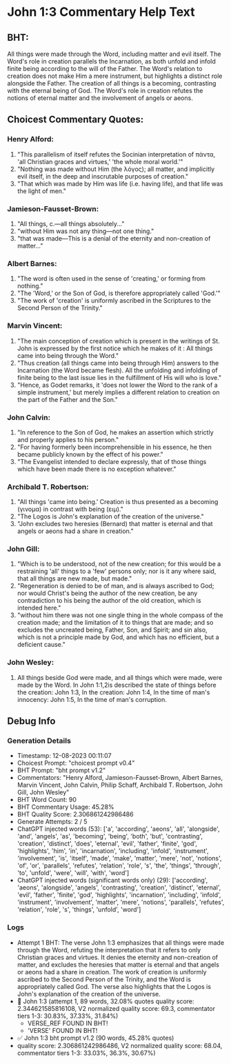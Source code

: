 # John 1:3 Commentary Help Text

## BHT:
All things were made through the Word, including matter and evil itself. The Word's role in creation parallels the Incarnation, as both unfold and infold finite being according to the will of the Father. The Word's relation to creation does not make Him a mere instrument, but highlights a distinct role alongside the Father. The creation of all things is a becoming, contrasting with the eternal being of God. The Word's role in creation refutes the notions of eternal matter and the involvement of angels or aeons.

## Choicest Commentary Quotes:
### Henry Alford:
1. "This parallelism of itself refutes the Socinian interpretation of πάντα, 'all Christian graces and virtues,' 'the whole moral world.'"
2. "Nothing was made without Him (the λόγος); all matter, and implicitly evil itself, in the deep and inscrutable purposes of creation."
3. "That which was made by Him was life (i.e. having life), and that life was the light of men."

### Jamieson-Fausset-Brown:
1. "All things, c.—all things absolutely..."
2. "without Him was not any thing—not one thing."
3. "that was made—This is a denial of the eternity and non-creation of matter..."

### Albert Barnes:
1. "The word is often used in the sense of 'creating,' or forming from nothing." 
2. "The 'Word,' or the Son of God, is therefore appropriately called 'God.'"
3. "The work of 'creation' is uniformly ascribed in the Scriptures to the Second Person of the Trinity."

### Marvin Vincent:
1. "The main conception of creation which is present in the writings of St. John is expressed by the first notice which he makes of it : All things came into being through the Word."
2. "Thus creation (all things came into being through Him) answers to the Incarnation (the Word became flesh). All the unfolding and infolding of finite being to the last issue lies in the fulfillment of His will who is love."
3. "Hence, as Godet remarks, it 'does not lower the Word to the rank of a simple instrument,' but merely implies a different relation to creation on the part of the Father and the Son."

### John Calvin:
1. "In reference to the Son of God, he makes an assertion which strictly and properly applies to his person."
2. "For having formerly been incomprehensible in his essence, he then became publicly known by the effect of his power."
3. "The Evangelist intended to declare expressly, that of those things which have been made there is no exception whatever."

### Archibald T. Robertson:
1. "All things 'came into being.' Creation is thus presented as a becoming (γινομα) in contrast with being (ειμ)."
2. "The Logos is John's explanation of the creation of the universe."
3. "John excludes two heresies (Bernard) that matter is eternal and that angels or aeons had a share in creation."

### John Gill:
1. "Which is to be understood, not of the new creation; for this would be a restraining 'all' things to a 'few' persons only; nor is it any where said, that all things are new made, but made."
2. "Regeneration is denied to be of man, and is always ascribed to God; nor would Christ's being the author of the new creation, be any contradiction to his being the author of the old creation, which is intended here."
3. "without him there was not one single thing in the whole compass of the creation made; and the limitation of it to things that are made; and so excludes the uncreated being, Father, Son, and Spirit; and sin also, which is not a principle made by God, and which has no efficient, but a deficient cause."

### John Wesley:
1. All things beside God were made, and all things which were made, were made by the Word. In John 1:1,2is described the state of things before the creation: John 1:3, In the creation: John 1:4, In the time of man's innocency: John 1:5, In the time of man's corruption.



## Debug Info
### Generation Details
- Timestamp: 12-08-2023 00:11:07
- Choicest Prompt: "choicest prompt v0.4"
- BHT Prompt: "bht prompt v1.2"
- Commentators: "Henry Alford, Jamieson-Fausset-Brown, Albert Barnes, Marvin Vincent, John Calvin, Philip Schaff, Archibald T. Robertson, John Gill, John Wesley"
- BHT Word Count: 90
- BHT Commentary Usage: 45.28%
- BHT Quality Score: 2.306861242986486
- Generate Attempts: 2 / 5
- ChatGPT injected words (53):
	['a', 'according', 'aeons', 'all', 'alongside', 'and', 'angels', 'as', 'becoming', 'being', 'both', 'but', 'contrasting', 'creation', 'distinct', 'does', 'eternal', 'evil', 'father', 'finite', 'god', 'highlights', 'him', 'in', 'incarnation', 'including', 'infold', 'instrument', 'involvement', 'is', 'itself', 'made', 'make', 'matter', 'mere', 'not', 'notions', 'of', 'or', 'parallels', 'refutes', 'relation', 'role', 's', 'the', 'things', 'through', 'to', 'unfold', 'were', 'will', 'with', 'word']
- ChatGPT injected words (significant words only) (29):
	['according', 'aeons', 'alongside', 'angels', 'contrasting', 'creation', 'distinct', 'eternal', 'evil', 'father', 'finite', 'god', 'highlights', 'incarnation', 'including', 'infold', 'instrument', 'involvement', 'matter', 'mere', 'notions', 'parallels', 'refutes', 'relation', 'role', 's', 'things', 'unfold', 'word']

### Logs
- Attempt 1 BHT: The verse John 1:3 emphasizes that all things were made through the Word, refuting the interpretation that it refers to only Christian graces and virtues. It denies the eternity and non-creation of matter, and excludes the heresies that matter is eternal and that angels or aeons had a share in creation. The work of creation is uniformly ascribed to the Second Person of the Trinity, and the Word is appropriately called God. The verse also highlights that the Logos is John's explanation of the creation of the universe.
- 🔄 John 1:3 (attempt 1, 89 words, 32.08% quotes quality score: 2.344621585816108, V2 normalized quality score: 69.3, commentator tiers 1-3: 30.83%, 37.33%, 31.84%) 
	- VERSE_REF FOUND IN BHT! 
	- 'VERSE' FOUND IN BHT!
- ✅ John 1:3 bht prompt v1.2 (90 words, 45.28% quotes)
- quality score: 2.306861242986486, V2 normalized quality score: 68.04, commentator tiers 1-3: 33.03%, 36.3%, 30.67%)